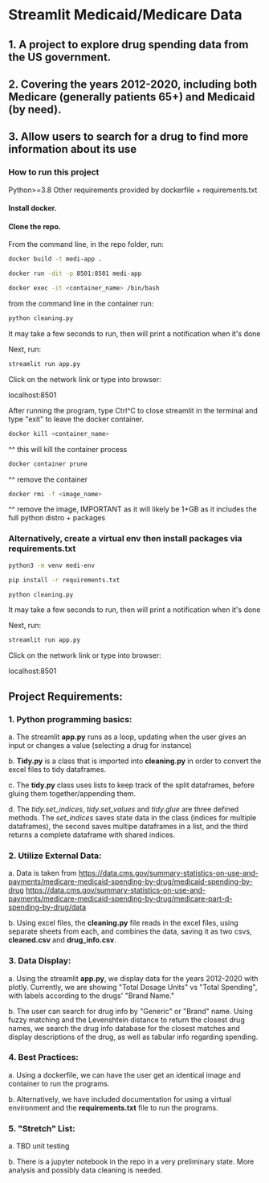# Streamlit Medicaid/Medicare Data

## 1. A project to explore drug spending data from the US government.

## 2. Covering the years 2012-2020, including both Medicare (generally patients 65+) and Medicaid (by need).

## 3. Allow users to search for a drug to find more information about its use


### How to run this project
Python>=3.8
Other requirements provided by dockerfile + requirements.txt

#### Install docker.

#### Clone the repo.

From the command line, in the repo folder, run:
```bash
docker build -t medi-app .
```
```bash
docker run -dit -p 8501:8501 medi-app
```
```bash
docker exec -it <container_name> /bin/bash
```
from the command line in the container run:
```bash
python cleaning.py
```
It may take a few seconds to run, then will print a notification when it's done

Next, run:
```bash
streamlit run app.py
```
Click on the network link or type into browser:

localhost:8501


After running the program, type Ctrl^C to close streamlit in the terminal and type "exit" to leave the docker container.

```bash
docker kill <container_name>
```  
^^ this will kill the container process

```bash
docker container prune
``` 	
^^ remove the container

```bash
docker rmi -f <image_name>
```
^^ remove the image, IMPORTANT as it will likely be 1+GB as it includes the full python distro + packages

### Alternatively, create a virtual env then install packages via requirements.txt

```bash
python3 -m venv medi-env
```

```bash
pip install -r requirements.txt
```
```bash
python cleaning.py
```
It may take a few seconds to run, then will print a notification when it's done

Next, run:
```bash
streamlit run app.py
```
Click on the network link or type into browser:

localhost:8501


## Project Requirements:

### 1. Python programming basics:
  
  a. The streamlit **app.py** runs as a loop, updating when the user gives an input or changes a value (selecting a drug for instance)
  
  b. **Tidy.py** is a class that is imported into **cleaning.py** in order to convert the excel files to tidy dataframes.
  
  c. The **tidy.py** class uses lists to keep track of the split dataframes, before gluing them together/appending them.
  
  d. The *tidy.set_indices*, *tidy.set_values* and *tidy.glue* are three defined methods. The *set_indices* saves state data in the class (indices for multiple dataframes), the second saves multipe dataframes in a list, and the third returns a complete dataframe with shared indices.

### 2. Utilize External Data:
  
  a. Data is taken from
  https://data.cms.gov/summary-statistics-on-use-and-payments/medicare-medicaid-spending-by-drug/medicaid-spending-by-drug
  https://data.cms.gov/summary-statistics-on-use-and-payments/medicare-medicaid-spending-by-drug/medicare-part-d-spending-by-drug/data
  
  b. Using excel files, the **cleaning.py** file reads in the excel files, using separate sheets from each, and combines the data, saving it as two csvs, **cleaned.csv** and **drug_info.csv**.

### 3. Data Display:
  
  a. Using the streamlit **app.py**, we display data for the years 2012-2020 with plotly. Currently, we are showing "Total Dosage Units" vs "Total      Spending", with labels according to the drugs' "Brand Name."
  
  b. The user can search for drug info by "Generic" or "Brand" name. Using fuzzy matching and the Levenshtein distance to return the closest drug names, we search the drug info database for the closest matches and display descriptions of the drug, as well as tabular info regarding spending.
  
### 4. Best Practices:
  
  a. Using a dockerfile, we can have the user get an identical image and container to run the programs.
  
  b. Alternatively, we have included documentation for using a virtual environment and the **requirements.txt** file to run the programs.
  
### 5. "Stretch" List:
  
  a. TBD unit testing
  
  b. There is a jupyter notebook in the repo in a very preliminary state. More analysis and possibly data cleaning is needed.
